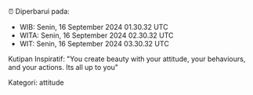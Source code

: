 ⏰ Diperbarui pada:
- WIB: Senin, 16 September 2024 01.30.32 UTC
- WITA: Senin, 16 September 2024 02.30.32 UTC
- WIT: Senin, 16 September 2024 03.30.32 UTC

Kutipan Inspiratif:
"You create beauty with your attitude, your behaviours, and your actions. Its all up to you"


Kategori: attitude

